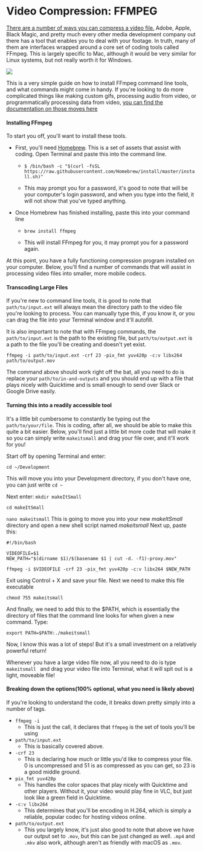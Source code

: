 # Video Compression: FFMPEG

[There are a number of ways you can compress a video file.](http://resources.learninglab.xyz/simple/people/casey-c/videoCompression-codecs) Adobe, Apple, Black Magic, and pretty much every other media development company out there has a tool that enables you to deal with your footage. In truth, many of them are interfaces wrapped around a core set of coding tools called FFmpeg. This is largely specific to Mac, although it would be very similar for Linux systems, but not really worth it for Windows.

![](https://files.slack.com/files-pri/T0HTW3H0V-F01DLE633PH/ffmpeg_gif.gif?pub_secret=14cba0557c)

This is a very simple guide on how to install FFmpeg command line tools, and what commands might come in handy. If you're looking to do more complicated things like making custom gifs, processing audio from video, or programmatically processing data from video, [you can find the documentation on those moves here](https://ffmpeg.org/ffmpeg.html)

#### Installing FFmpeg

To start you off, you'll want to install these tools.

- First, you'll need [Homebrew](brew.sh). This is a set of assets that assist with coding. Open Terminal and paste this into the command line.

  - ` $ /bin/bash -c "$(curl -fsSL https://raw.githubusercontent.com/Homebrew/install/master/install.sh)" `

  - This may prompt you for a password, it's good to note that will be your computer's login password, and when you type into the field, it will not show that you've typed anything.

- Once Homebrew has finished installing, paste this into your command line

  - `brew install ffmpeg`

  - This will install FFmpeg for you, it may prompt you for a password again.

At this point, you have a fully functioning compression program installed on your computer. Below, you'll find a number of commands that will assist in processing video files into smaller, more mobile codecs.

#### Transcoding Large Files

If you're new to command line tools, it is good to note that `path/to/input.ext` will always mean the directory path to the video file you're looking to process. You can manually type this, if you know it, or you can drag the file into your Terminal window and it'll autofill.

It is also important to note that with FFmpeg commands, the `path/to/input.ext` is the path to the existing file, but `path/to/output.ext` is a path to the file you'll be creating and doesn't yet exist.

`ffmpeg -i path/to/input.ext -crf 23 -pix_fmt yuv420p -c:v libx264 path/to/output.mov`

The command above should work right off the bat, all you need to do is replace your `path/to/in-and-outputs` and you should end up with a file that plays nicely with Quicktime and is small enough to send over Slack or Google Drive easily.

#### Turning this into a readily accessible tool

It's a little bit cumbersome to constantly be typing out the `path/to/your/file`. This is coding, after all, we should be able to make this quite a bit easier. Below, you'll find just a little bit more code that will make it so you can simply write `makeitsmall` and drag your file over, and it'll work for you!

Start off by opening Terminal and enter:

`cd ~/Development`

This will move you into your Development directory, if you don't have one, you can just write `cd ~`

Next enter:
`mkdir makeItSmall`

`cd makeItSmall`

`nano makeitsmall`
This is going to move you into your new *makeItSmall* directory and open a new shell script named *makeitsmall*
Next up, paste this:
```
#!/bin/bash

VIDEOFILE=$1
NEW_PATH="$(dirname $1)/$(basename $1 | cut -d. -f1)-proxy.mov"

ffmpeg -i $VIDEOFILE -crf 23 -pix_fmt yuv420p -c:v libx264 $NEW_PATH
```
Exit using Control + X and save your file. Next we need to make this file executable

`chmod 755 makeitsmall`

And finally, we need to add this to the $PATH, which is essentially the directory of files that the command line looks for when given a new command. Type:

`export PATH=$PATH:./makeitsmall`

Now, I know this was a lot of steps! But it's a small investment on a relatively powerful return!

Whenever you have a large video file now, all you need to do is type `makeitsmall ` and drag your video file into Terminal, what it will spit out is a light, moveable file!

#### Breaking down the options(100% optional, what you need is likely above)

If you're looking to understand the code, it breaks down pretty simply into a number of tags.

 - `ffmpeg -i`
    - This is just the call, it declares that `ffmpeg` is the set of tools you'll be using
 - `path/to/input.ext`
    - This is basically covered above.
 - `-crf 23`
    - This is declaring how much or little you'd like to compress your file. 0 is uncompressed and 51 is as compressed as you can get, so 23 is a good middle ground.
 - `pix_fmt yuv420p`
    - This handles the color spaces that play nicely with Quicktime and other players. Without it, your video would play fine in VLC, but just look like a green field in Quicktime.
 - `-c:v libx264`
    - This determines that you'll be encoding in H.264, which is simply a reliable, popular codec for hosting videos online.
 - `path/to/output.ext`
    - This you largely know, it's just also good to note that above we have our output set to `.mov`, but this can be just changed as well. `.mp4` and `.mkv` also work, although aren't as friendly with macOS as `.mov`.
